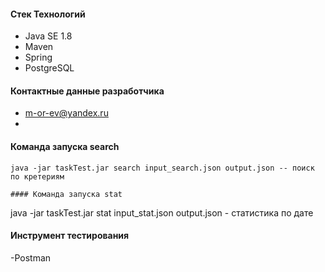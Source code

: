 
#### Стек Технологий
- Java SE 1.8
- Maven
- Spring
- PostgreSQL
#### Контактные данные разработчика
- m-or-ev@yandex.ru
- 
#### Команда запуска search
```
java -jar taskTest.jar search input_search.json output.json -- поиск по кретериям

#### Команда запуска stat
```
java -jar taskTest.jar stat input_stat.json output.json - статистика по дате
#### Инструмент тестирования
-Postman
